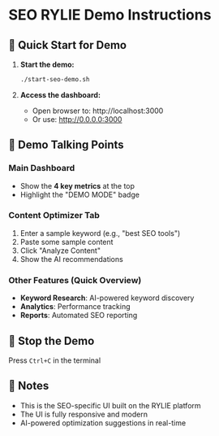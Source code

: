 # SEO RYLIE Demo Instructions

## 🚀 Quick Start for Demo

1. **Start the demo:**
   ```bash
   ./start-seo-demo.sh
   ```

2. **Access the dashboard:**
   - Open browser to: http://localhost:3000
   - Or use: http://0.0.0.0:3000

## 🎯 Demo Talking Points

### Main Dashboard
- Show the **4 key metrics** at the top
- Highlight the "DEMO MODE" badge

### Content Optimizer Tab
1. Enter a sample keyword (e.g., "best SEO tools")
2. Paste some sample content
3. Click "Analyze Content"
4. Show the AI recommendations

### Other Features (Quick Overview)
- **Keyword Research**: AI-powered keyword discovery
- **Analytics**: Performance tracking
- **Reports**: Automated SEO reporting

## 🛑 Stop the Demo
Press `Ctrl+C` in the terminal

## 📝 Notes
- This is the SEO-specific UI built on the RYLIE platform
- The UI is fully responsive and modern
- AI-powered optimization suggestions in real-time